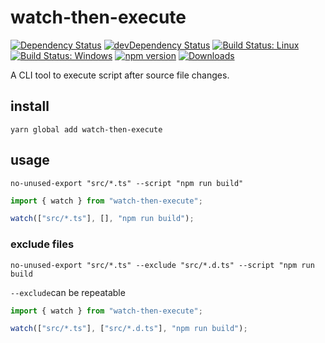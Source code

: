 # watch-then-execute

[![Dependency Status](https://david-dm.org/plantain-00/watch-then-execute.svg)](https://david-dm.org/plantain-00/watch-then-execute)
[![devDependency Status](https://david-dm.org/plantain-00/watch-then-execute/dev-status.svg)](https://david-dm.org/plantain-00/watch-then-execute#info=devDependencies)
[![Build Status: Linux](https://travis-ci.org/plantain-00/watch-then-execute.svg?branch=master)](https://travis-ci.org/plantain-00/watch-then-execute)
[![Build Status: Windows](https://ci.appveyor.com/api/projects/status/github/plantain-00/watch-then-execute?branch=master&svg=true)](https://ci.appveyor.com/project/plantain-00/watch-then-execute/branch/master)
[![npm version](https://badge.fury.io/js/watch-then-execute.svg)](https://badge.fury.io/js/watch-then-execute)
[![Downloads](https://img.shields.io/npm/dm/watch-then-execute.svg)](https://www.npmjs.com/package/watch-then-execute)

A CLI tool to execute script after source file changes.

## install

`yarn global add watch-then-execute`

## usage

`no-unused-export "src/*.ts" --script "npm run build"`

```ts
import { watch } from "watch-then-execute";

watch(["src/*.ts"], [], "npm run build");
```

### exclude files

`no-unused-export "src/*.ts" --exclude "src/*.d.ts" --script "npm run build`

`--exclude`can be repeatable

```ts
import { watch } from "watch-then-execute";

watch(["src/*.ts"], ["src/*.d.ts"], "npm run build");
```
